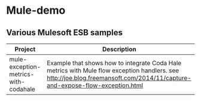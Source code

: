 Mule-demo
=========

Various Mulesoft ESB samples
---

| Project |Description |
| --- | ----- |
| mule-exception-metrics-with-codahale | Example that shows how to integrate Coda Hale metrics with Mule flow exception handlers. see http://joe.blog.freemansoft.com/2014/11/capture-and-expose-flow-exception.html|
